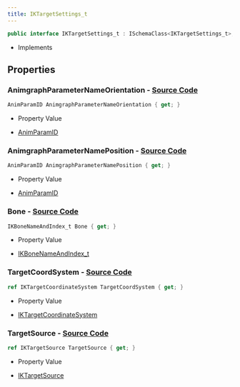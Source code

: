 ```yaml
---
title: IKTargetSettings_t
---
```


```csharp
public interface IKTargetSettings_t : ISchemaClass<IKTargetSettings_t>, ISchemaField, ISchemaClass, INativeHandle
```

- Implements

## Properties

### **AnimgraphParameterNameOrientation** - [Source Code](https://github.com/swiftly-solution/swiftlys2/blob/main/managed/src/SwiftlyS2.Generated/Schemas/Interfaces/IKTargetSettings_t.cs#L22)

```csharp
AnimParamID AnimgraphParameterNameOrientation { get; }
```

- Property Value

- [AnimParamID](/docs/api/shared/schemadefinitions/animparamid)

### **AnimgraphParameterNamePosition** - [Source Code](https://github.com/swiftly-solution/swiftlys2/blob/main/managed/src/SwiftlyS2.Generated/Schemas/Interfaces/IKTargetSettings_t.cs#L20)

```csharp
AnimParamID AnimgraphParameterNamePosition { get; }
```

- Property Value

- [AnimParamID](/docs/api/shared/schemadefinitions/animparamid)

### **Bone** - [Source Code](https://github.com/swiftly-solution/swiftlys2/blob/main/managed/src/SwiftlyS2.Generated/Schemas/Interfaces/IKTargetSettings_t.cs#L18)

```csharp
IKBoneNameAndIndex_t Bone { get; }
```

- Property Value

- [IKBoneNameAndIndex_t](/docs/api/shared/schemadefinitions/ikbonenameandindex_t)

### **TargetCoordSystem** - [Source Code](https://github.com/swiftly-solution/swiftlys2/blob/main/managed/src/SwiftlyS2.Generated/Schemas/Interfaces/IKTargetSettings_t.cs#L24)

```csharp
ref IKTargetCoordinateSystem TargetCoordSystem { get; }
```

- Property Value

- [IKTargetCoordinateSystem](/docs/api/shared/schemadefinitions/iktargetcoordinatesystem)

### **TargetSource** - [Source Code](https://github.com/swiftly-solution/swiftlys2/blob/main/managed/src/SwiftlyS2.Generated/Schemas/Interfaces/IKTargetSettings_t.cs#L16)

```csharp
ref IKTargetSource TargetSource { get; }
```

- Property Value

- [IKTargetSource](/docs/api/shared/schemadefinitions/iktargetsource)

